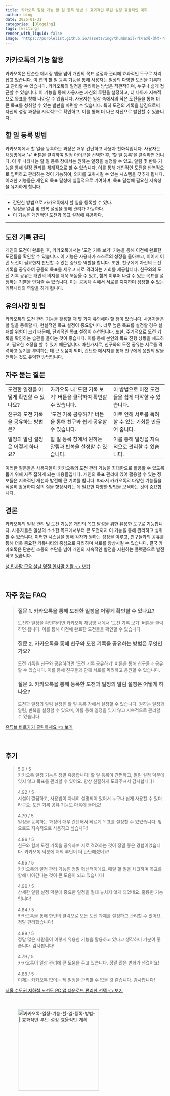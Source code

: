 ```yaml
---
title: 카카오톡 일정 기능 할 일 등록 방법 | 효과적인 루틴 설정 효율적인 계획
author: bing
date: 2025-01-31
categories: [Blogging]
tags: [writing]
render_with_liquid: false
image: 'https://purplelist.github.io/assets/img/thumbnail/카카오톡-일정-기능-할-일-등록-방법-|-효과적인-루틴-설정-효율적인-계획.webp'
---
```



<h2 id='카카오톡의 기능 활용'>카카오톡의 기능 활용</h2>

<p>카카오톡은 단순한 메시징 앱을 넘어 개인의 목표 설정과 관리에 효과적인 도구로 자리 잡고 있습니다. 이 앱의 할 일 등록 기능을 통해 사용자는 일상의 다양한 도전을 기록하고 관리할 수 있습니다. 카카오톡의 일정을 관리하는 방법은 직관적이며, 누구나 쉽게 접근할 수 있습니다. 이 기능을 통해 사용자는 자신의 루틴을 설정하고, 더 나아가 지속적으로 목표를 향해 나아갈 수 있습니다. 사용자는 일상 속에서의 작은 도전들을 통해 더 큰 목표를 성취할 수 있는 발판을 마련할 수 있습니다. 특히 도전의 기록을 남김으로써 자신의 성장 과정을 시각적으로 확인하고, 이를 통해 더 나은 자신으로 발전할 수 있습니다.</p>

<h2 id='할 일 등록 방법'>할 일 등록 방법</h2>

<p>카카오톡에서 할 일을 등록하는 과정은 매우 간단하고 사용자 친화적입니다. 사용자는 채팅방에서 '+' 버튼을 클릭하여 일정 아이콘을 선택한 후, '할 일 등록'을 클릭하면 됩니다. 이 후 나타나는 할 일 등록 창에서는 원하는 일정을 설정할 수 있고, 알림 및 반복 기능을 통해 일정 관리를 체계적으로 할 수 있습니다. 이를 통해 개인적인 도전을 반복적으로 입력하고 관리하는 것이 가능하여, 의지를 고취시킬 수 있는 시스템을 갖추게 됩니다. 이러한 기능들은 개인의 목표 달성에 실질적으로 기여하며, 목표 달성에 필요한 지속성을 유지하게 합니다.</p>

<hr />

<ul>
    <li>간단한 방법으로 카카오톡에서 할 일을 등록할 수 있다.</li>
    <li>일정을 알림 및 반복 설정을 통해 관리가 가능하다.</li>
    <li>이 기능은 개인적인 도전과 목표 설정에 유용하다.</li>
</ul>

<hr />

<h2 id='도전 기록 관리'>도전 기록 관리</h2>

<p>개인의 도전이 완료된 후, 카카오톡에서는 '도전 기록 보기' 기능을 통해 이전에 완료한 도전들을 확인할 수 있습니다. 이 기능은 사용자가 스스로의 성장을 돌아보고, 이어서 어떤 도전이 필요한지 판단할 수 있는 중요한 역할을 합니다. 또한, 친구에게 자신의 도전 기록을 공유하여 공동의 목표를 세우고 서로 격려하는 기회를 제공합니다. 친구와의 도전 기록 공유는 개인의 의지를 더욱 북돋울 수 있고, 함께 이루어 나갈 수 있는 목표를 설정하는 기쁨을 안겨줄 수 있습니다. 이는 공동체 속에서 서로를 지지하며 성장할 수 있는 커뮤니티의 역할을 하게 됩니다.</p>

<h2 id='유의사항 및 팁'>유의사항 및 팁</h2>

<p>카카오톡의 도전 관리 기능을 활용할 때 몇 가지 유의해야 할 점이 있습니다. 사용자들은 할 일을 등록할 때, 현실적인 목표 설정이 중요합니다. 너무 높은 목표를 설정할 경우 실패할 위험이 크기 때문에, 단계적인 목표 설정이 추천됩니다. 또한, 주기적으로 도전 기록을 확인하는 습관을 들이는 것이 좋습니다. 이를 통해 본인의 목표 진행 상황을 체크하고, 필요한 조정을 할 수 있기 때문입니다. 마찬가지로, 친구와의 도전 공유는 서로를 격려하고 동기를 부여하는 데 큰 도움이 되며, 간단한 메시지를 통해 친구에게 응원의 말을 전하는 것도 유익한 방법입니다.</p>

<h2 id='자주 묻는 질문'>자주 묻는 질문</h2>

<table>
    <tr>
        <td>도전한 일정을 어떻게 확인할 수 있나요?</td>
        <td>카카오톡 내 '도전 기록 보기' 버튼을 클릭하여 확인할 수 있습니다.</td>
        <td>이 방법으로 이전 도전들을 쉽게 파악할 수 있습니다.</td>
    </tr>
    <tr>
        <td>친구와 도전 기록을 공유하는 방법은?</td>
        <td>'도전 기록 공유하기' 버튼을 통해 친구와 쉽게 공유할 수 있습니다.</td>
        <td>이로 인해 서로를 독려할 수 있는 기회를 만들어 줍니다.</td>
    </tr>
    <tr>
        <td>일정의 알림 설정은 어떻게 하나요?</td>
        <td>할 일 등록 창에서 원하는 알림과 반복을 설정할 수 있습니다.</td>
        <td>이를 통해 일정을 지속적으로 관리할 수 있습니다.</td>
    </tr>
</table>

<p>이러한 질문들은 사용자들이 카카오톡의 도전 관리 기능을 최대한으로 활용할 수 있도록 돕기 위해 자주 접하게 되는 내용들입니다. 개인의 목표 관리에 있어 활용할 수 있는 정보들은 지속적인 개선과 발전에 큰 기여를 합니다. 따라서 카카오톡의 다양한 기능들을 적절히 활용하여 삶의 질을 향상시키는 데 필요한 다양한 방법을 모색하는 것이 중요합니다.</p>

<h2 id='결론'>결론</h2>

<p>카카오톡의 일정 관리 및 도전 기능은 개인의 목표 달성을 위한 유용한 도구로 기능합니다. 사용자들은 일상의 소소한 목표에서부터 큰 도전까지 이 기능을 통해 관리하고 성취할 수 있습니다. 이러한 시스템을 통해 각자가 원하는 성장을 이루고, 친구들과의 공유를 통해 더욱 중요한 커뮤니티의 중심으로 자리하며 서로를 향상시킬 수 있습니다. 결국 카카오톡은 단순한 소통의 수단을 넘어 개인의 지속적인 발전을 지원하는 플랫폼으로 발전하고 있습니다.</p>


<p><a class="click-button" title="설 인사말 모음 설날 명절 인사말 기쁨" href="https://purplelist.github.io/posts/%EC%84%A4-%EC%9D%B8%EC%82%AC%EB%A7%90-%EB%AA%A8%EC%9D%8C-%EC%84%A4%EB%82%A0-%EB%AA%85%EC%A0%88-%EC%9D%B8%EC%82%AC%EB%A7%90-%EA%B8%B0%EC%81%A8/" rel="dofollow">설 인사말 모음 설날 명절 인사말 기쁨 👈 보기</a></p><br>
<h2 id='자주_찾는_FAQ'>자주 찾는 FAQ</h2>
<div itemscope="" itemtype="https://schema.org/FAQPage"> 
<blockquote> 
<div itemscope="" itemprop="mainEntity" itemtype="https://schema.org/Question"> 
<h3 itemprop="name">질문 1. 카카오톡을 통해 도전한 일정을 어떻게 확인할 수 있나요?</h3> 
<div itemscope="" itemprop="acceptedAnswer" itemtype="https://schema.org/Answer"> 
<span itemprop="text"> 
<p>도전한 일정을 확인하려면 카카오톡 채팅방 내에서 '도전 기록 보기' 버튼을 클릭하면 됩니다. 이를 통해 이전에 완료한 도전들을 확인할 수 있습니다.</p> 
</span> 
</div> 
</div> 
<div itemscope="" itemprop="mainEntity" itemtype="https://schema.org/Question"> 
<h3 itemprop="name">질문 2. 카카오톡을 통해 친구와 도전 기록을 공유하는 방법은 무엇인가요?</h3> 
<div itemscope="" itemprop="acceptedAnswer" itemtype="https://schema.org/Answer"> 
<span itemprop="text"> 
<p>도전 기록을 친구와 공유하려면 '도전 기록 공유하기' 버튼을 통해 친구들과 공유할 수 있습니다. 이를 통해 친구들과 함께 서로를 독려하고 응원할 수 있습니다.</p> 
</span> 
</div> 
</div> 
<div itemscope="" itemprop="mainEntity" itemtype="https://schema.org/Question"> 
<h3 itemprop="name">질문 3. 카카오톡을 통해 등록한 도전과 일정의 알림 설정은 어떻게 하나요?</h3> 
<div itemscope="" itemprop="acceptedAnswer" itemtype="https://schema.org/Answer"> 
<span itemprop="text"> 
<p>도전과 일정의 알림 설정은 할 일 등록 창에서 설정할 수 있습니다. 원하는 일정과 알림, 반복을 설정할 수 있으며, 이를 통해 일정을 잊지 않고 지속적으로 관리할 수 있습니다.</p> 
</span> 
</div> 
</div> 
</blockquote> 
</div>
<p><a class="click-button" title="유튜브 바로가기 클릭하세요" href="https://purplelist.github.io/posts/%EC%9C%A0%ED%8A%9C%EB%B8%8C-%EB%B0%94%EB%A1%9C%EA%B0%80%EA%B8%B0-%ED%81%B4%EB%A6%AD%ED%95%98%EC%84%B8%EC%9A%94/" rel="dofollow">유튜브 바로가기 클릭하세요 👈 보기</a></p><br>
<h2 id='후기'>후기</h2>
<div itemscope itemtype="https://schema.org/Product">
  <blockquote>
  <div itemprop="review" itemscope itemtype="https://schema.org/Review">
      <div itemprop="reviewRating" itemscope itemtype="https://schema.org/Rating"> <span itemprop="ratingValue">5.0</span> / <span itemprop="bestRating">5</span> </div>
      <span itemprop="reviewBody">카카오톡 일정 기능은 정말 유용합니다! 할 일 등록이 간편하고, 알림 설정 덕분에 잊지 않고 목표를 관리할 수 있어요. 항상 친절하게 도와주셔서 감사합니다!</span>
  </div>
  <br>
  <div itemprop="review" itemscope itemtype="https://schema.org/Review">
      <div itemprop="reviewRating" itemscope itemtype="https://schema.org/Rating"> <span itemprop="ratingValue">4.92</span> / <span itemprop="bestRating">5</span> </div>
      <span itemprop="reviewBody">시설이 깔끔하고, 사용법이 자세히 설명되어 있어서 누구나 쉽게 사용할 수 있더라구요. 도전 기록 공유 기능도 마음에 들어요!</span>
  </div>
  <br>
  <div itemprop="review" itemscope itemtype="https://schema.org/Review">
      <div itemprop="reviewRating" itemscope itemtype="https://schema.org/Rating"> <span itemprop="ratingValue">4.79</span> / <span itemprop="bestRating">5</span> </div>
      <span itemprop="reviewBody">일정을 등록하는 과정이 매우 간단해서 빠르게 목표를 설정할 수 있었습니다. 앞으로도 지속적으로 사용하고 싶습니다!</span>
  </div>
  <br>
  <div itemprop="review" itemscope itemtype="https://schema.org/Review">
      <div itemprop="reviewRating" itemscope itemtype="https://schema.org/Rating"> <span itemprop="ratingValue">4.96</span> / <span itemprop="bestRating">5</span> </div>
      <span itemprop="reviewBody">친구와 함께 도전 기록을 공유하며 서로 격려하는 것이 정말 좋은 경험이었습니다. 카카오톡 덕분에 저의 루틴이 더 탄탄해졌어요!</span>
  </div>
  <br>
  <div itemprop="review" itemscope itemtype="https://schema.org/Review">
      <div itemprop="reviewRating" itemscope itemtype="https://schema.org/Rating"> <span itemprop="ratingValue">4.95</span> / <span itemprop="bestRating">5</span> </div>
      <span itemprop="reviewBody">카카오톡의 일정 관리 기능은 정말 혁신적이에요. 매일 할 일을 체크하며 목표를 향해 나아간다는 것이 큰 도움이 되고 있습니다!</span>
  </div>
  <br>
  <div itemprop="review" itemscope itemtype="https://schema.org/Review">
      <div itemprop="reviewRating" itemscope itemtype="https://schema.org/Rating"> <span itemprop="ratingValue">4.96</span> / <span itemprop="bestRating">5</span> </div>
      <span itemprop="reviewBody">상세한 알림 설정 덕분에 중요한 일정을 절대 놓치지 않게 되었네요. 훌륭한 기능입니다!</span>
  </div>
  <br>
  <div itemprop="review" itemscope itemtype="https://schema.org/Review">
      <div itemprop="reviewRating" itemscope itemtype="https://schema.org/Rating"> <span itemprop="ratingValue">4.84</span> / <span itemprop="bestRating">5</span> </div>
      <span itemprop="reviewBody">카카오톡을 통해 한번의 클릭으로 모든 도전 과제를 설정하고 관리할 수 있어요. 정말 편리했습니다!</span>
  </div>
  <br>
  <div itemprop="review" itemscope itemtype="https://schema.org/Review">
      <div itemprop="reviewRating" itemscope itemtype="https://schema.org/Rating"> <span itemprop="ratingValue">4.89</span> / <span itemprop="bestRating">5</span> </div>
      <span itemprop="reviewBody">정말 많은 사람들이 이렇게 유용한 기능을 활용하고 있다고 생각하니 기분이 좋습니다. 감사합니다!</span>
  </div>
  <br>
  <div itemprop="review" itemscope itemtype="https://schema.org/Review">
      <div itemprop="reviewRating" itemscope itemtype="https://schema.org/Rating"> <span itemprop="ratingValue">4.79</span> / <span itemprop="bestRating">5</span> </div>
      <span itemprop="reviewBody">카카오톡이 일상 관리에 큰 도움을 주고 있습니다. 정말 많은 변화가 생겼어요!</span>
  </div>
  <br>
  <div itemprop="review" itemscope itemtype="https://schema.org/Review">
      <div itemprop="reviewRating" itemscope itemtype="https://schema.org/Rating"> <span itemprop="ratingValue">4.88</span> / <span itemprop="bestRating">5</span> </div>
      <span itemprop="reviewBody">이제는 카카오톡 없이는 제 일정을 관리할 수 없을 것 같습니다. 감사합니다!</span>
  </div>
  </blockquote>
</div>
<p><a class="click-button" title="서울 수도권 지하철 노선도 PC 앱 다운로드 편리한 선택" href="https://purplelist.github.io/posts/%EC%84%9C%EC%9A%B8-%EC%88%98%EB%8F%84%EA%B6%8C-%EC%A7%80%ED%95%98%EC%B2%A0-%EB%85%B8%EC%84%A0%EB%8F%84-PC-%EC%95%B1-%EB%8B%A4%EC%9A%B4%EB%A1%9C%EB%93%9C-%ED%8E%B8%EB%A6%AC%ED%95%9C-%EC%84%A0%ED%83%9D/" rel="dofollow">서울 수도권 지하철 노선도 PC 앱 다운로드 편리한 선택 👈 보기</a></p><br>
<figure class="image"><img src="https://purplelist.github.io/assets/img/thumbnail/카카오톡-일정-기능-할-일-등록-방법-|-효과적인-루틴-설정-효율적인-계획.webp" alt="카카오톡-일정-기능-할-일-등록-방법-|-효과적인-루틴-설정-효율적인-계획" width="256" height="256"></figure>